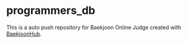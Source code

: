 # programmers_db
This is a auto push repository for Baekjoon Online Judge created with [BaekjoonHub](https://github.com/BaekjoonHub/BaekjoonHub).
